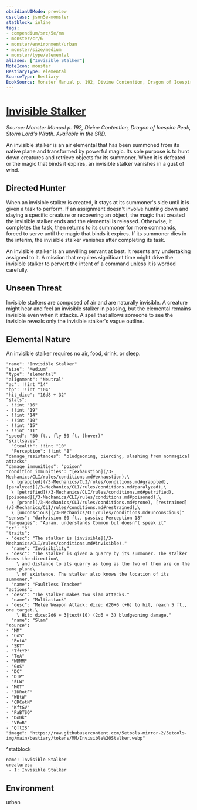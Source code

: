 ```yaml
---
obsidianUIMode: preview
cssclass: json5e-monster
statblock: inline
tags:
- compendium/src/5e/mm
- monster/cr/6
- monster/environment/urban
- monster/size/medium
- monster/type/elemental
aliases: ["Invisible Stalker"]
NoteIcon: monster
BestiaryType: elemental
SourceType: Bestiary
BookSource: Monster Manual p. 192, Divine Contention, Dragon of Icespire Peak, Storm Lord's Wrath. Available in the SRD.
---
```

# [Invisible Stalker](3-Mechanics\CLI\bestiary\elemental/invisible-stalker.md)
*Source: Monster Manual p. 192, Divine Contention, Dragon of Icespire Peak, Storm Lord's Wrath. Available in the SRD.*  

An invisible stalker is an air elemental that has been summoned from its native plane and transformed by powerful magic. Its sole purpose is to hunt down creatures and retrieve objects for its summoner. When it is defeated or the magic that binds it expires, an invisible stalker vanishes in a gust of wind.

## Directed Hunter

When an invisible stalker is created, it stays at its summoner's side until it is given a task to perform. If an assignment doesn't involve hunting down and slaying a specific creature or recovering an object, the magic that created the invisible stalker ends and the elemental is released. Otherwise, it completes the task, then returns to its summoner for more commands, forced to serve until the magic that binds it expires. If its summoner dies in the interim, the invisible stalker vanishes after completing its task.

An invisible stalker is an unwilling servant at best. It resents any undertaking assigned to it. A mission that requires significant time might drive the invisible stalker to pervert the intent of a command unless it is worded carefully.

## Unseen Threat

Invisible stalkers are composed of air and are naturally invisible. A creature might hear and feel an invisible stalker in passing, but the elemental remains invisible even when it attacks. A spell that allows someone to see the invisible reveals only the invisible stalker's vague outline.

## Elemental Nature

An invisible stalker requires no air, food, drink, or sleep.

```statblock
"name": "Invisible Stalker"
"size": "Medium"
"type": "elemental"
"alignment": "Neutral"
"ac": !!int "14"
"hp": !!int "104"
"hit_dice": "16d8 + 32"
"stats":
- !!int "16"
- !!int "19"
- !!int "14"
- !!int "10"
- !!int "15"
- !!int "11"
"speed": "50 ft., fly 50 ft. (hover)"
"skillsaves":
  "Stealth": !!int "10"
  "Perception": !!int "8"
"damage_resistances": "bludgeoning, piercing, slashing from nonmagical attacks"
"damage_immunities": "poison"
"condition_immunities": "[exhaustion](/3-Mechanics/CLI/rules/conditions.md#exhaustion),\
  \ [grappled](/3-Mechanics/CLI/rules/conditions.md#grappled), [paralyzed](/3-Mechanics/CLI/rules/conditions.md#paralyzed),\
  \ [petrified](/3-Mechanics/CLI/rules/conditions.md#petrified), [poisoned](/3-Mechanics/CLI/rules/conditions.md#poisoned),\
  \ [prone](/3-Mechanics/CLI/rules/conditions.md#prone), [restrained](/3-Mechanics/CLI/rules/conditions.md#restrained),\
  \ [unconscious](/3-Mechanics/CLI/rules/conditions.md#unconscious)"
"senses": "darkvision 60 ft., passive Perception 18"
"languages": "Auran, understands Common but doesn't speak it"
"cr": "6"
"traits":
- "desc": "The stalker is [invisible](/3-Mechanics/CLI/rules/conditions.md#invisible)."
  "name": "Invisibility"
- "desc": "The stalker is given a quarry by its summoner. The stalker knows the direction\
    \ and distance to its quarry as long as the two of them are on the same plane\
    \ of existence. The stalker also knows the location of its summoner."
  "name": "Faultless Tracker"
"actions":
- "desc": "The stalker makes two slam attacks."
  "name": "Multiattack"
- "desc": "Melee Weapon Attack: dice: d20+6 (+6) to hit, reach 5 ft., one target.\
    \ Hit: dice:2d6 + 3|text(10) (2d6 + 3) bludgeoning damage."
  "name": "Slam"
"source":
- "MM"
- "CoS"
- "PotA"
- "SKT"
- "TftYP"
- "ToA"
- "WDMM"
- "GoS"
- "DC"
- "DIP"
- "SLW"
- "MOT"
- "IDRotF"
- "WBtW"
- "CRCotN"
- "KftGV"
- "PaBTSO"
- "DoDk"
- "VEoR"
- "QftIS"
"image": "https://raw.githubusercontent.com/5etools-mirror-2/5etools-img/main/bestiary/tokens/MM/Invisible%20Stalker.webp"
```
^statblock

```encounter-table
name: Invisible Stalker
creatures:
 - 1: Invisible Stalker
```

## Environment

urban